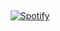 &nbsp;<div align="center">
  [![Spotify](https://dickeyy.vercel.app/api/spotify?background_color=0d1117&border_color=ffffff)](https://open.spotify.com/user/dickey)
</div>
